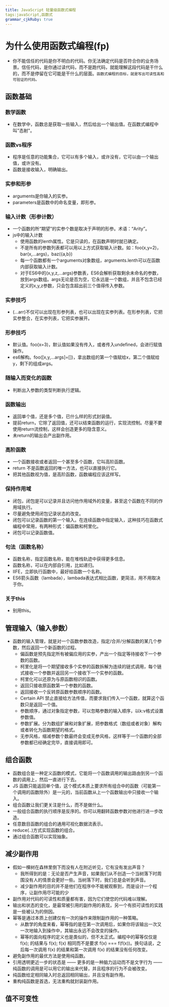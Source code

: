 ```yaml
---
title: JavaScript 轻量级函数式编程
tags:javaScript,函数式
grammar_cjkRuby: true
---
```

# 为什么使用函数式编程(fp)
* 你不能信任的代码是你不明白的代码。你无法确定代码是否符合你的业务场景。信任代码，是你通过读代码，而不是跑代码，就能理解这段代码是干什么的，而不是停留在它可能是干什么的层面。`函数式编程的目标，就是写出可读性高和可验证的代码。`
## 函数基础
### 数学函数
* 在数学中，函数总是获取一些输入，然后给出一个输出值。在函数式编程中叫"态射"。
### 函数vs程序
* 程序是任意的功能集合，它可以有多个输入，或许没有，它可以由一个输出值，或许没有。
* 函数是接收输入，明确输出。
### 实参和形参
* arguments是你输入的实参。
* parameters是函数中的命名变量，即形参。
### 输入计数（形参计数）
* 一个函数的所“期望”的实参个数是取决于声明的形参。术语：“Arity”。
* js中的输入计数
	* 使用函数的lenth属性。它是只读的，在函数声明时就已确定。
	* 不是所有的参数列表都可以用以上方式获取输入计数。如：foo(x,y=2)，bar(x,...args)，baz({a,b})
	* 每一个函数都有一个arguments对象数组，arguments.lenth可以在函数内部获取输入计数。
	* 对于ES6中的(x,y,z,...args)参数表，ES6会解析获取剩余未命名的参数，放到args数组。args无论是否为空，它永远是一个数组，并且不包含已经定义的x,y,z参数，只会包含超出前三个值得传入参数。
### 实参技巧
* (...arr)不仅可以出现在形参列表，也可以出现在实参列表。在形参列表，它把实参整合，在实参列表，它把实参展开。
### 形参技巧
* 默认值。foo(x=3)，默认值如果没有传入，或者传入undefined，会进行赋值操作。
* es6解构。foo([x,y,...args]=[])，拿出数组的第一个值赋给x，第二个值赋给y，剩下的组成args。
### 随输入而变化的函数
* 判断出入参数的类型判断执行逻辑。
### 函数输出
* 返回单个值，还是多个值，已什么样的形式封装值。
* 提前return，它除了返回值，还可以结束函数的运行，实现流控制。尽量不要使用return流控制，这样会创造更多的隐含意义。
* 未return的输出会产出副作用。
### 高阶函数
* 一个函数接收或者返回一个甚至多个函数，它叫高阶函数。
* return 不是函数返回的唯一方法，也可以直接执行它。
* 把其他函数视为值，是高阶函数，函数编程应该这样写。
### 保持作用域
* 闭包，闭包是可以记录并且访问他作用域外的变量，甚至这个函数在不同的作用域执行。
* 尽量避免使用闭包记录状态的改变。
* 闭包可以记录函数的第一个输入。在连续函数中指定输入，这种技巧在函数式编程中常用，有两种形式：偏函数和柯里化。
* 闭包可以记录函数值。
### 句法（函数名称）
* 函数名称，指定函数名称，能在堆栈轨迹中获得更多信息。
* 函数名称，可以在内部自引用，比如递归。
* IIFE，立即执行函数中，最好给函数一个名称。
* ES6箭头函数（lambada），lambada表达式相比函数，更简洁，用不用取决于你。
### 关于this
* 别用this。
## 管理输入（输入参数）
* 函数的输入管理，就是对一个函数参数改造，指定/合并/分解函数的某几个参数，然后返回一个新函数的过程。
	* 偏函数是预先指定所有被偏应用的实参，产出一个指定等待接收下一个参数的函数。
	* 柯里化是将一个期望接收多个实参的函数拆解为连续的链式调用，每个链式接收一个参数并返回另一个接收下一个实参的函数。
	* 柯里化可以还原为与原函数相识的函数。
	* 返回只接收原函数第一个参数的函数。
	* 返回接收一个反转原函数参数顺序的函数。
	* Certain API 禁止直接给方法传值，而要求我们传入一个函数，就算这个函数只是返回一个值。
	* 参数顺序，通过对象指定参数，可以忽略参数的输入顺序，以k:v格式设置参数值。
	* 参数扩展。分为数组扩展和对象扩展，把参数格式（数组或者对象）解构或者转化为函数期望的格式。
	* 无参风格，缩减参数个数最终会变成无参风格，这样等于一个函数的全部参数都已经确定完毕，直接调用即可。
## 组合函数
* 函数组合是一种定义函数的模式，它能将一个函数调用的输出路由到另一个函数的调用上，然后一直进行下去。
* JS 函数只能返回单个值，这个模式本质上要求所有组合中的函数（可能第一个调用的函数除外）是一元的，当前函数从上一个函数输出中只接收一个输入。
* 组合函数让我们更关注是什么，而不是做什么。
* 一般组合函数的执行顺序是反序的。你可以用翻转函数参数对他进行进一步改造。
* 任意数目函数的组合的通用可视化数据流表示。
* reduce(..)方式实现函数的组合。
* 通过组合函数可以实现抽象。
## 减少副作用
* 假如一棵树在森林里倒下而没有人在附近听见，它有没有发出声音？
	* 我所得到的是：无论是否产生声音，如果我们从不创造一个当树落下时周围没有人的情景会更好一些。当树落下时，我们总是会听到声音。
	* 减少副作用的目的并不是他们在程序中不能被观察到，而是设计一个程序，让副作用尽可能的少
* 副作用对代码的可读性和质量都有害，因为它们使您的代码难以理解。
* 输出和状态的变化，是最常被引用的副作用的表现，另一个有损可读性的实践是一些被认为的侧因。
 * 幂等是通过本质上创建仅有一次的操作来限制副作用的一种策略。
	* 从数学的角度来看，幂等指的是在第一次调用后，如果你将该输出一次又一次地输入到操作中，其输出永远不会改变的操作。
	* 幂等的面向程序的定义也是类似的，但不太正式。编程中的幂等仅仅是 f(x); 的结果与 f(x); f(x) 相同而不是要求 f(x) === f(f(x))。换句话说，之后每一次调用 f(x) 的结果和第一次调用 f(x) 的结果没有任何改变。
* 避免副作用的最优方法是使用纯函数。
* 引用透明更近一步的状态是 —— 更多的是一种脑力运动而不是文字行为 —— 纯函数的调用是可以用它的输出来代替，并且程序的行为不会被改变。
* 纯函数给定相同输入时总返回相同输出，并且没有副作用。
* 重构纯函数是首选，无法重构就封装副作用。
## 值不可变性
